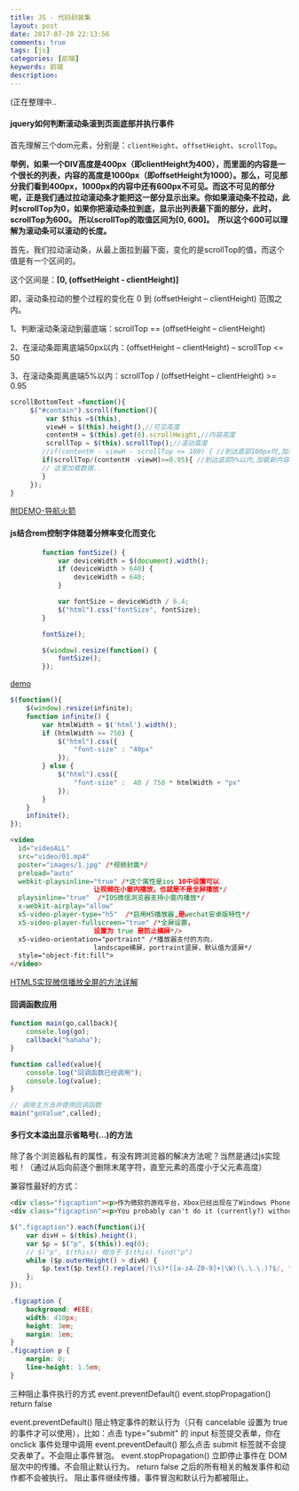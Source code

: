 ```yaml
---
title: JS - 代码封装集
layout: post
date: 2017-07-20 22:13:56
comments: true
tags: [js]
categories: [前端]
keywords: 前端
description:
---
```


(正在整理中..

<!-- more -->

#### jquery如何判断滚动条滚到页面底部并执行事件


首先理解三个dom元素，分别是：`clientHeight`、`offsetHeight`、`scrollTop`。

**举例，如果一个DIV高度是400px（即clientHeight为400），而里面的内容是一个很长的列表，内容的高度是1000px（即offsetHeight为1000）。那么，可见部分我们看到400px，1000px的内容中还有600px不可见。而这不可见的部分呢，正是我们通过拉动滚动条才能把这一部分显示出来。你如果滚动条不拉动，此时scrollTop为0，如果你把滚动条拉到底，显示出列表最下面的部分，此时，scrollTop为600。**
**所以scrollTop的取值区间为[0, 600]。　所以这个600可以理解为滚动条可以滚动的长度。**

首先，我们拉动滚动条，从最上面拉到最下面，变化的是scrollTop的值，而这个值是有一个区间的。

这个区间是：**[0, (offsetHeight - clientHeight)]**

即，滚动条拉动的整个过程的变化在 0 到 (offsetHeight – clientHeight) 范围之内。

1、判断滚动条滚动到最底端：scrollTop == (offsetHeight – clientHeight)

2、在滚动条距离底端50px以内：(offsetHeight – clientHeight) – scrollTop <= 50

3、在滚动条距离底端5%以内：scrollTop / (offsetHeight – clientHeight) >= 0.95

```js
scrollBottomTest =function(){  
     $("#contain").scroll(function(){  
         var $this =$(this),  
         viewH = $(this).height(),//可见高度  
         contentH = $(this).get(0).scrollHeight,//内容高度  
         scrollTop = $(this).scrollTop();//滚动高度  
        //if(contentH - viewH - scrollTop <= 100) { //到达底部100px时,加载新内容  
        if(scrollTop/(contentH -viewH)>=0.95){ //到达底部5%以内,加载新内容  
        // 这里加载数据..  
        }  
     });  
}  
```
[附DEMO-导航火箭](/demo/rocket/index.html)


#### js结合rem控制字体随着分辨率变化而变化
```js
        function fontSize() {
            var deviceWidth = $(document).width();
            if (deviceWidth > 640) {
                deviceWidth = 640;
            }

            var fontSize = deviceWidth / 6.4;
            $("html").css("fontSize", fontSize);
        }

        fontSize();

        $(window).resize(function() {
            fontSize();
        });
```
[demo](http://www.qietu.com/html/f2/ntv2rem/)

```js
$(function(){
	$(window).resize(infinite);
	function infinite() {
		var htmlWidth = $('html').width();
		if (htmlWidth >= 750) {
			$("html").css({
				"font-size" : "40px"
			});
		} else {
			$("html").css({
				"font-size" :  40 / 750 * htmlWidth + "px"
			});
		}
	}
    infinite();
});
```


```html
<video
  id="videoALL"
  src="video/01.mp4"
  poster="images/1.jpg" /*视频封面*/
  preload="auto"
  webkit-playsinline="true" /*这个属性是ios 10中设置可以
                     让视频在小窗内播放，也就是不是全屏播放*/ 
  playsinline="true"  /*IOS微信浏览器支持小窗内播放*/
  x-webkit-airplay="allow"
  x5-video-player-type="h5"  /*启用H5播放器,是wechat安卓版特性*/
  x5-video-player-fullscreen="true" /*全屏设置，
                     设置为 true 是防止横屏*/>
  x5-video-orientation="portraint" /*播放器支付的方向，
                     landscape横屏，portraint竖屏，默认值为竖屏*/
  style="object-fit:fill">
</video>
```
[HTML5实现微信播放全屏的方法详解](http://www.php.cn/html5-tutorial-362962.html)


#### 回调函数应用

```js
function main(go,callback){
    console.log(go);
    callback("hahaha");
}

function called(value){
    console.log("回调函数已经调用");
    console.log(value);
}

// 调用主方法并使用回调函数
main("goValue",called);

```


#### 多行文本溢出显示省略号(...)的方法

除了各个浏览器私有的属性，有没有跨浏览器的解决方法呢？当然是通过js实现啦！（通过从后向前逐个删除末尾字符，直至元素的高度小于父元素高度）

兼容性最好的方式：

```html
<div class="figcaption"><p>作为微软的游戏平台，Xbox已经出现在了Windows Phone和Windows 8中，就在最近，微软宣布将旗下的Zune消费品牌也一并整合至Xbox品牌下，Xbox Live服务影响力越来越大，渗透面也越来越广。</p></div>
<div class="figcaption"><p>You probably can't do it (currently?) without a fixed-width font like Courier. With a fixed-width font every letter occupies the same horizontal space, so you could probably count the letters and multiply the result with the current font size in ems or exs. Then you would just have to test how many letters fit on one line, and then break it up.</p></div>
```

```js
$(".figcaption").each(function(i){
    var divH = $(this).height();
    var $p = $("p", $(this)).eq(0);
    // $("p", $(this)) 相当于 $(this).find("p") 
    while ($p.outerHeight() > divH) {
        $p.text($p.text().replace(/(\s)*([a-zA-Z0-9]+|\W)(\.\.\.)?$/, "..."));
    };
});
```

```css
.figcaption {
    background: #EEE;
    width: 410px;
    height: 3em;
    margin: 1em;
}
.figcaption p {
    margin: 0;
    line-height: 1.5em;
}
```

三种阻止事件执行的方式
event.preventDefault()
event.stopPropagation()
return false

event.preventDefault() 阻止特定事件的默认行为（只有 cancelable 设置为 true 的事件才可以使用），比如：点击 type="submit" 的 input 标签提交表单，你在 onclick 事件处理中调用 event.preventDefault() 那么点击 submit 标签就不会提交表单了。不会阻止事件冒泡。
event.stopPropagation() 立即停止事件在 DOM 层次中的传播。不会阻止默认行为。
return false 之后的所有相关的触发事件和动作都不会被执行。
阻止事件继续传播，事件冒泡和默认行为都被阻止。